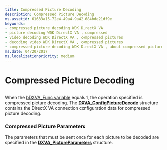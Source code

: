 ```yaml
---
title: Compressed Picture Decoding
description: Compressed Picture Decoding
ms.assetid: 61633a15-72e4-49a4-9a42-684bde21df9e
keywords:
- compressed picture decoding WDK DirectX VA
- picture decoding WDK DirectX VA , compressed
- video decoding WDK DirectX VA , compressed pictures
- decoding video WDK DirectX VA , compressed pictures
- compressed picture decoding WDK DirectX VA , about compressed picture decoding
ms.date: 04/20/2017
ms.localizationpriority: medium
---
```


# Compressed Picture Decoding


## <span id="ddk_compressed_picture_decoding_gg"></span><span id="DDK_COMPRESSED_PICTURE_DECODING_GG"></span>


When the [bDXVA\_Func variable](bdxva-func-variable.md) equals 1, the operation specified is compressed picture decoding. The [**DXVA\_ConfigPictureDecode**](https://docs.microsoft.com/windows-hardware/drivers/ddi/content/dxva/ns-dxva-_dxva_configpicturedecode) structure contains the DirectX VA connection configuration data for compressed picture decoding.

### <span id="Compressed_Picture_Parameters"></span><span id="compressed_picture_parameters"></span><span id="COMPRESSED_PICTURE_PARAMETERS"></span>Compressed Picture Parameters

The parameters that must be sent once for each picture to be decoded are specified in the [**DXVA\_PictureParameters**](https://docs.microsoft.com/windows-hardware/drivers/ddi/content/dxva/ns-dxva-_dxva_pictureparameters) structure.

 

 





